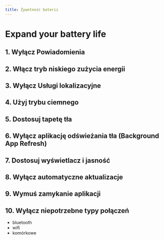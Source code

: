 ```yaml
---
title: Żywotność baterii
---
```


# Expand your battery life


## 1. Wyłącz Powiadomienia

## 2. Włącz tryb niskiego zużycia energii

## 3. Wyłącz Usługi lokalizacyjne

## 4. Użyj trybu ciemnego

## 5. Dostosuj tapetę tła

## 6. Wyłącz aplikację odświeżania tła (Background App Refresh)

## 7. Dostosuj wyświetlacz i jasność

## 8. Wyłącz automatyczne aktualizacje

## 9. Wymuś zamykanie aplikacji

## 10. Wyłącz niepotrzebne typy połączeń

- bluetooth
- wifi
- komórkowe